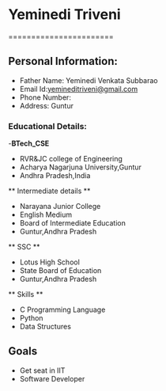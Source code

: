 # Yeminedi Triveni
=======================

## Personal Information:

- Father Name: Yeminedi Venkata Subbarao
- Email Id:yemineditriveni@gmail.com
- Phone Number: 
- Address: Guntur

### Educational Details:

-**BTech_CSE**
- RVR&JC college of Engineering
- Acharya Nagarjuna University,Guntur
- Andhra Pradesh,India

** Intermediate details **

- Narayana Junior College
- English Medium
- Board of Intermediate Education
- Guntur,Andhra Pradesh

** SSC **
- Lotus High School
- State Board of Education
- Guntur,Andhra Pradesh

** Skills **

- C Programming Language
- Python 
- Data Structures

## Goals
- Get seat in IIT
- Software Developer
